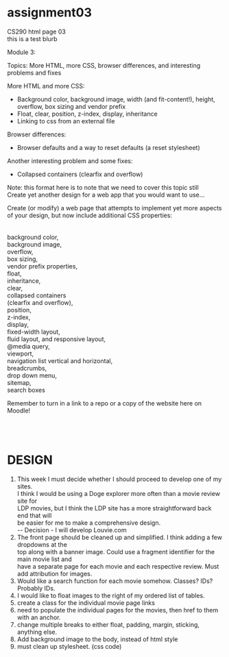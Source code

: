 # assignment03
CS290 html page 03  
this is a test blurb  

Module 3:  

Topics: More HTML, more CSS, browser differences, and interesting problems and fixes  

More HTML and more CSS:  
  - Background color, background image, width (and fit-content!), height, overflow, box sizing and vendor prefix  
  - Float, clear, position, z-index, display, inheritance  
  - Linking to css from an external file  

Browser differences:  
  - Browser defaults and a way to reset defaults (a reset stylesheet)  

Another interesting problem and some fixes:  
  - Collapsed containers (clearfix and overflow)  


Note: this format here is to note that we need to cover this topic still  
Create yet another design for a web app that you would want to use...  

Create (or modify) a web page that attempts to implement yet more aspects of your design, 
but now include additional CSS properties:  
<br>
<br>
background color,  
background image,  
overflow,  
box sizing,  
vendor prefix properties,  
float,  
inheritance,  
clear,  
collapsed containers  
(clearfix and overflow),  
position,  
z-index,  
display,  
fixed-width layout,  
fluid layout, and responsive layout,  
@media query,  
viewport,  
navigation list vertical and horizontal,  
breadcrumbs,  
drop down menu,  
sitemap,  
search boxes  

Remember to turn in a link to a repo or a copy of the website here on Moodle!  
<br>  
<br>  

# DESIGN  

1. This week I must decide whether I should proceed to develop one of my sites.  
I think I would be using a Doge explorer more often than a movie review site for  
LDP movies, but I think the LDP site has a more straightforward back end that will  
be easier for me to make a comprehensive design.  
-- Decision - I will develop Louvie.com  
2. The front page should be cleaned up and simplified. I think adding a few dropdowns at the  
top along with a banner image. Could use a fragment identifier for the main movie list and  
have a separate page for each movie and each respective review. Must add attribution for images.  
3. Would like a search function for each movie somehow. Classes? IDs? Probably IDs.  
4. I would like to float images to the right of my ordered list of tables.
5. create a class for the individual movie page links
6. need to populate the individual pages for the movies, then href to them with an anchor.
7. change multiple breaks to either float, padding, margin, sticking, anything else.  
8. Add background image to the body, instead of html style
9. must clean up stylesheet. (css code)

